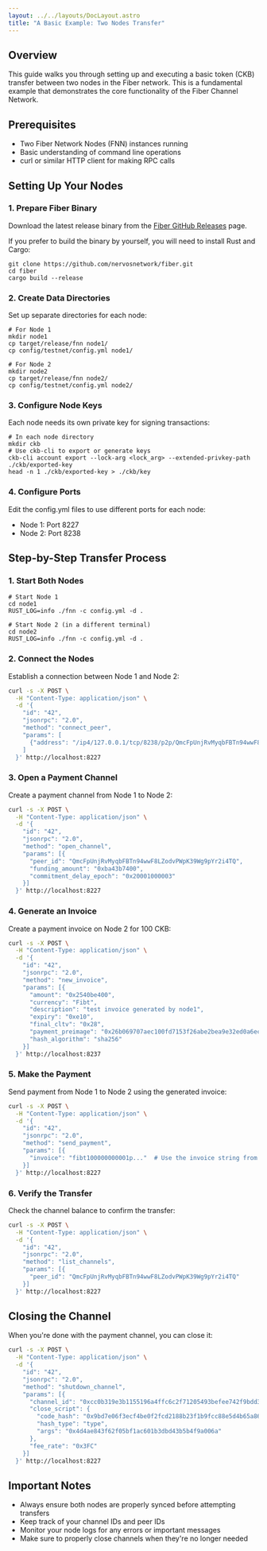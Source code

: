 ```yaml
---
layout: ../../layouts/DocLayout.astro
title: "A Basic Example: Two Nodes Transfer"
---
```


## Overview

This guide walks you through setting up and executing a basic token (CKB) transfer between two nodes in the Fiber network. This is a fundamental example that demonstrates the core functionality of the Fiber Channel Network.

## Prerequisites

- Two Fiber Network Nodes (FNN) instances running
- Basic understanding of command line operations
- curl or similar HTTP client for making RPC calls

## Setting Up Your Nodes

### 1. Prepare Fiber Binary

Download the latest release binary from the [Fiber GitHub Releases](https://github.com/nervosnetwork/fiber/releases) page.

If you prefer to build the binary by yourself, you will need to install Rust and Cargo:

```
git clone https://github.com/nervosnetwork/fiber.git
cd fiber
cargo build --release
```

### 2. Create Data Directories

Set up separate directories for each node:

```
# For Node 1
mkdir node1
cp target/release/fnn node1/
cp config/testnet/config.yml node1/

# For Node 2
mkdir node2
cp target/release/fnn node2/
cp config/testnet/config.yml node2/
```

### 3. Configure Node Keys

Each node needs its own private key for signing transactions:

```
# In each node directory
mkdir ckb
# Use ckb-cli to export or generate keys
ckb-cli account export --lock-arg <lock_arg> --extended-privkey-path ./ckb/exported-key
head -n 1 ./ckb/exported-key > ./ckb/key
```

### 4. Configure Ports

Edit the config.yml files to use different ports for each node:

- Node 1: Port 8227
- Node 2: Port 8238

## Step-by-Step Transfer Process

### 1. Start Both Nodes

```
# Start Node 1
cd node1
RUST_LOG=info ./fnn -c config.yml -d .

# Start Node 2 (in a different terminal)
cd node2
RUST_LOG=info ./fnn -c config.yml -d .
```

### 2. Connect the Nodes

Establish a connection between Node 1 and Node 2:

```sh
curl -s -X POST \
  -H "Content-Type: application/json" \
  -d '{
    "id": "42",
    "jsonrpc": "2.0",
    "method": "connect_peer",
    "params": [
      {"address": "/ip4/127.0.0.1/tcp/8238/p2p/QmcFpUnjRvMyqbFBTn94wwF8LZodvPWpK39Wg9pYr2i4TQ"}
    ]
  }' http://localhost:8227
```

### 3. Open a Payment Channel

Create a payment channel from Node 1 to Node 2:

```sh
curl -s -X POST \
  -H "Content-Type: application/json" \
  -d '{
    "id": "42",
    "jsonrpc": "2.0",
    "method": "open_channel",
    "params": [{
      "peer_id": "QmcFpUnjRvMyqbFBTn94wwF8LZodvPWpK39Wg9pYr2i4TQ",
      "funding_amount": "0xba43b7400",
      "commitment_delay_epoch": "0x20001000003"
    }]
  }' http://localhost:8227
```

### 4. Generate an Invoice

Create a payment invoice on Node 2 for 100 CKB:

```sh
curl -s -X POST \
  -H "Content-Type: application/json" \
  -d '{
    "id": "42",
    "jsonrpc": "2.0",
    "method": "new_invoice",
    "params": [{
      "amount": "0x2540be400",
      "currency": "Fibt",
      "description": "test invoice generated by node1",
      "expiry": "0xe10",
      "final_cltv": "0x28",
      "payment_preimage": "0x26b069707aec100fd7153f26abe2bea9e32ed0a6ec1b7e3dcd47aa0e684a1412",
      "hash_algorithm": "sha256"
    }]
  }' http://localhost:8237
```

### 5. Make the Payment

Send payment from Node 1 to Node 2 using the generated invoice:

```sh
curl -s -X POST \
  -H "Content-Type: application/json" \
  -d '{
    "id": "42",
    "jsonrpc": "2.0",
    "method": "send_payment",
    "params": [{
      "invoice": "fibt100000000001p..."  # Use the invoice string from step 4
    }]
  }' http://localhost:8227
```

### 6. Verify the Transfer

Check the channel balance to confirm the transfer:

```sh
curl -s -X POST \
  -H "Content-Type: application/json" \
  -d '{
    "id": "42",
    "jsonrpc": "2.0",
    "method": "list_channels",
    "params": [{
      "peer_id": "QmcFpUnjRvMyqbFBTn94wwF8LZodvPWpK39Wg9pYr2i4TQ"
    }]
  }' http://localhost:8227
```

## Closing the Channel

When you're done with the payment channel, you can close it:

```sh
curl -s -X POST \
  -H "Content-Type: application/json" \
  -d '{
    "id": "42",
    "jsonrpc": "2.0",
    "method": "shutdown_channel",
    "params": [{
      "channel_id": "0xcc0b319e3b1155196a4ffc6c2f71205493befee742f9bdd3ef0e11db4a9bbdac",
      "close_script": {
        "code_hash": "0x9bd7e06f3ecf4be0f2fcd2188b23f1b9fcc88e5d4b65a8637b17723bbda3cce8",
        "hash_type": "type",
        "args": "0x4d4ae843f62f05bf1ac601b3dbd43b5b4f9a006a"
      },
      "fee_rate": "0x3FC"
    }]
  }' http://localhost:8227
```

## Important Notes

- Always ensure both nodes are properly synced before attempting transfers
- Keep track of your channel IDs and peer IDs
- Monitor your node logs for any errors or important messages
- Make sure to properly close channels when they're no longer needed 
